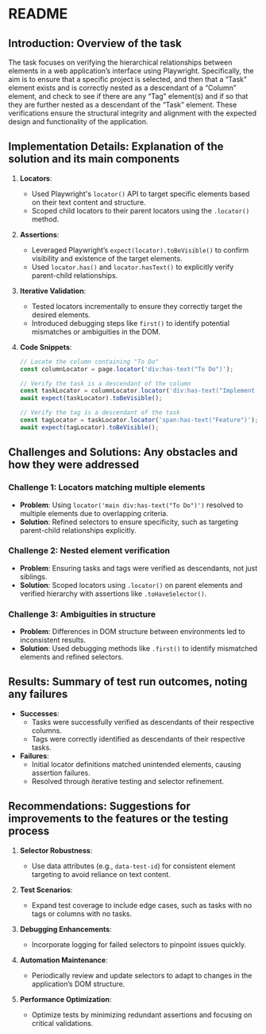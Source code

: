 # README

## Introduction: Overview of the task

The task focuses on verifying the hierarchical relationships between elements in a web application’s interface using Playwright. Specifically, the aim is to ensure that a specific project is selected, and then that a “Task” element exists and is correctly nested as a descendant of a “Column” element, and check to see if there are any “Tag” element(s) and if so that they are further nested as a descendant of the “Task” element. These verifications ensure the structural integrity and alignment with the expected design and functionality of the application.

## Implementation Details: Explanation of the solution and its main components

1. **Locators**:

   - Used Playwright's `locator()` API to target specific elements based on their text content and structure.
   - Scoped child locators to their parent locators using the `.locator()` method.

2. **Assertions**:

   - Leveraged Playwright’s `expect(locator).toBeVisible()` to confirm visibility and existence of the target elements.
   - Used `locator.has()` and `locator.hasText()` to explicitly verify parent-child relationships.

3. **Iterative Validation**:

   - Tested locators incrementally to ensure they correctly target the desired elements.
   - Introduced debugging steps like `first()` to identify potential mismatches or ambiguities in the DOM.

4. **Code Snippets**:

   ```javascript
   // Locate the column containing "To Do"
   const columnLocator = page.locator('div:has-text("To Do")');

   // Verify the task is a descendant of the column
   const taskLocator = columnLocator.locator('div:has-text("Implement user authentication")');
   await expect(taskLocator).toBeVisible();

   // Verify the tag is a descendant of the task
   const tagLocator = taskLocator.locator('span:has-text("Feature")');
   await expect(tagLocator).toBeVisible();
   ```

## Challenges and Solutions: Any obstacles and how they were addressed

### Challenge 1: Locators matching multiple elements

- **Problem**: Using `locator('main div:has-text("To Do")')` resolved to multiple elements due to overlapping criteria.
- **Solution**: Refined selectors to ensure specificity, such as targeting parent-child relationships explicitly.

### Challenge 2: Nested element verification

- **Problem**: Ensuring tasks and tags were verified as descendants, not just siblings.
- **Solution**: Scoped locators using `.locator()` on parent elements and verified hierarchy with assertions like `.toHaveSelector()`.

### Challenge 3: Ambiguities in structure

- **Problem**: Differences in DOM structure between environments led to inconsistent results.
- **Solution**: Used debugging methods like `.first()` to identify mismatched elements and refined selectors.

## Results: Summary of test run outcomes, noting any failures

- **Successes**:
  - Tasks were successfully verified as descendants of their respective columns.
  - Tags were correctly identified as descendants of their respective tasks.
- **Failures**:
  - Initial locator definitions matched unintended elements, causing assertion failures.
  - Resolved through iterative testing and selector refinement.

## Recommendations: Suggestions for improvements to the features or the testing process

1. **Selector Robustness**:

   - Use data attributes (e.g., `data-test-id`) for consistent element targeting to avoid reliance on text content.

2. **Test Scenarios**:

   - Expand test coverage to include edge cases, such as tasks with no tags or columns with no tasks.

3. **Debugging Enhancements**:

   - Incorporate logging for failed selectors to pinpoint issues quickly.

4. **Automation Maintenance**:

   - Periodically review and update selectors to adapt to changes in the application’s DOM structure.

5. **Performance Optimization**:

   - Optimize tests by minimizing redundant assertions and focusing on critical validations.
